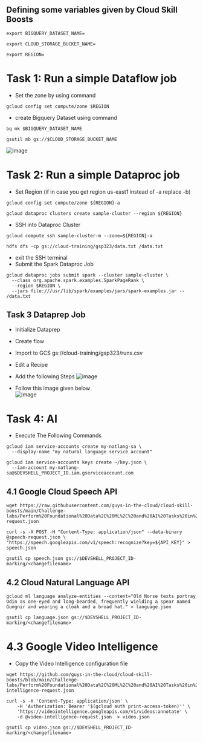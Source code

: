 ## Defining some variables given by Cloud Skill Boosts

```
export BIGQUERY_DATASET_NAME=
```

```
export CLOUD_STORAGE_BUCKET_NAME=
```
```
export REGION=
```
# Task 1: Run a simple Dataflow job

- Set the zone by using command
```
gcloud config set compute/zone $REGION
```
- create Bigquery Dataset using command
```
bq mk $BIGQUERY_DATASET_NAME
```

```
gsutil mb gs://$CLOUD_STORAGE_BUCKET_NAME
```

![image](https://user-images.githubusercontent.com/104570014/166552910-15c708b1-68a3-4b5b-bf32-af1e174472ec.png)


# Task 2: Run a simple Dataproc job
- Set Region (if in case you get region us-east1 instead of -a replace -b)
```
gcloud config set compute/zone ${REGION}-a
```
```
gcloud dataproc clusters create sample-cluster --region ${REGION}
```
- SSH into Dataproc Cluster
```
gcloud compute ssh sample-cluster-m --zone=${REGION}-a
```

```
hdfs dfs -cp gs://cloud-training/gsp323/data.txt /data.txt
```
- exit the SSH terminal 
- Submit the Spark Dataproc Job
```
gcloud dataproc jobs submit spark --cluster sample-cluster \
  --class org.apache.spark.examples.SparkPageRank \
  --region $REGION \
  --jars file:///usr/lib/spark/examples/jars/spark-examples.jar -- /data.txt
```
## Task 3 Dataprep Job
- Initialize Dataprep
- Create flow
- Import to GCS  gs://cloud-training/gsp323/runs.csv
- Edit a Recipe
- Add the following Steps
 ![image](https://user-images.githubusercontent.com/104570014/166557351-1469d0e7-6a31-4919-a780-8074bb250653.png)

- Follow this image given below <br>
![image](https://user-images.githubusercontent.com/104570014/166623601-47373082-c027-4407-8ff1-472d7b1bc28a.png)

# Task 4: AI

- Execute The Following Commands

```
gcloud iam service-accounts create my-natlang-sa \
  --display-name "my natural language service account"

gcloud iam service-accounts keys create ~/key.json \
  --iam-account my-natlang-sa@$DEVSHELL_PROJECT_ID.iam.gserviceaccount.com
```
## 4.1  Google Cloud Speech API 
```
wget https://raw.githubusercontent.com/guys-in-the-cloud/cloud-skill-boosts/main/Challenge-labs/Perform%20Foundational%20Data%2C%20ML%2C%20and%20AI%20Tasks%20in%20Google%20Cloud%3A%20Challenge%20Lab/speech-request.json

curl -s -X POST -H "Content-Type: application/json" --data-binary @speech-request.json \ 
"https://speech.googleapis.com/v1/speech:recognize?key=${API_KEY}" > speech.json
```
```
gsutil cp speech.json gs://$DEVSHELL_PROJECT_ID-marking/<changefilename>
```
## 4.2 Cloud Natural Language API
```
gcloud ml language analyze-entities --content="Old Norse texts portray Odin as one-eyed and long-bearded, frequently wielding a spear named Gungnir and wearing a cloak and a broad hat." > language.json
```
```
gsutil cp language.json gs://$DEVSHELL_PROJECT_ID-marking/<changefilename>
```

# 4.3 Google Video Intelligence

- Copy the Video Intelligence configuration file
```
wget https://github.com/guys-in-the-cloud/cloud-skill-boosts/blob/main/Challenge-labs/Perform%20Foundational%20Data%2C%20ML%2C%20and%20AI%20Tasks%20in%20Google%20Cloud:%20Challenge%20Lab/video-intelligence-request.json
```
```
curl -s -H 'Content-Type: application/json' \
    -H 'Authorization: Bearer '$(gcloud auth print-access-token)'' \
    'https://videointelligence.googleapis.com/v1/videos:annotate' \
    -d @video-intelligence-request.json  > video.json
```
```
gsutil cp video.json gs://$DEVSHELL_PROJECT_ID-marking/<changefilename>
``` 


